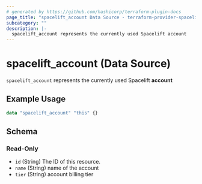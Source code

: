 ```yaml
---
# generated by https://github.com/hashicorp/terraform-plugin-docs
page_title: "spacelift_account Data Source - terraform-provider-spacelift"
subcategory: ""
description: |-
  spacelift_account represents the currently used Spacelift account
---
```


# spacelift_account (Data Source)

`spacelift_account` represents the currently used Spacelift **account**

## Example Usage

```terraform
data "spacelift_account" "this" {}
```

<!-- schema generated by tfplugindocs -->
## Schema

### Read-Only

- `id` (String) The ID of this resource.
- `name` (String) name of the account
- `tier` (String) account billing tier


